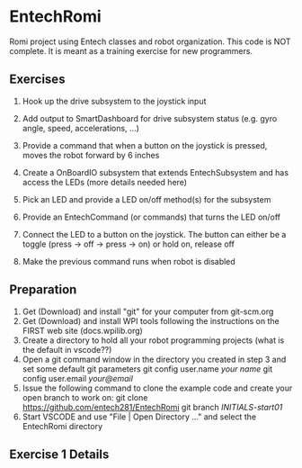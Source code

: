 # EntechRomi
Romi project using Entech classes and robot organization.  This code is NOT complete.  It is meant as a training exercise for new programmers.

Exercises
---------
 1. Hook up the drive subsystem to the joystick input
 2. Add output to SmartDashboard for drive subsystem status (e.g. gyro angle, speed, accelerations, ...)
 3. Provide a command that when a button on the joystick is pressed, moves the robot forward by 6 inches

 4. Create a OnBoardIO subsystem that extends EntechSubsystem and has access the LEDs (more details needed here)
 5. Pick an LED and provide a LED on/off method(s) for the subsystem
 6. Provide an EntechCommand (or commands) that turns the LED on/off
 7. Connect the LED to a button on the joystick.  The button can either be a toggle (press -> off -> press -> on) or hold on, release off
 8. Make the previous command runs when robot is disabled

Preparation
-----------
 1. Get (Download) and install "git" for your computer from git-scm.org
 2. Get (Download) and install WPI tools following the instructions on the FIRST web site (docs.wpilib.org)
 3. Create a directory to hold all your robot programming projects (what is the default in vscode??)
 4. Open a git command window in the directory you created in step 3 and set some default git parameters
       git config user.name _your name_
       git config user.email _your@email_
 5. Issue the following command to clone the example code and create your open branch to work on:
       git clone https://github.com/entech281/EntechRomi
       git branch _INITIALS-start01_
 6. Start VSCODE and use "File | Open Directory ..." and select the EntechRomi directory

Exercise 1 Details
------------------

